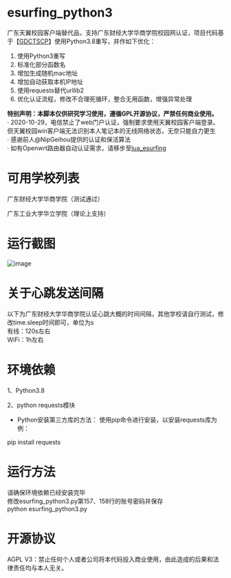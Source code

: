# esurfing_python3
  广东天翼校园客户端替代品，支持广东财经大学华商学院校园网认证，项目代码基于【[GDCTSCP](https://github.com/mynuolr/GDCTSCP)】使用Python3.8重写，并作如下优化：
  1. 使用Python3重写
  2. 标准化部分函数名
  3. 增加生成随机mac地址
  4. 增加自动获取本机IP地址
  5. 使用requests替代urllib2
  6. 优化认证流程，修改不合理死循环，整合无用函数，增强异常处理

**特别声明：本脚本仅供研究学习使用，遵循GPL开源协议，严禁任何商业使用。**  
· 2020-10-29，电信禁止了web门户认证，强制要求使用天翼校园客户端登录。但天翼校园win客户端无法识别本人笔记本的无线网络状态，无奈只能自力更生  
· 感谢前人@NipGeihou提供的认证和保活算法  
· 如有Openwrt路由器自动认证需求，请移步至[lua_esurfing](https://github.com/NipGeihou/lua_esurfing)

# 可用学校列表
广东财经大学华商学院（测试通过）

广东工业大学华立学院（理论上支持）

# 运行截图
![image](https://github.com/forever765/esurfing_python3/blob/main/running.png)

# 关于心跳发送间隔
以下为广东财经大学华商学院认证心跳大概的时间间隔，其他学校请自行测试，修改time.sleep时间即可，单位为s  
有线：120s左右  
WiFi：1h左右  

# 环境依赖
1、Python3.8

2、python requests模块

* Python安装第三方库的方法：
    使用pip命令进行安装，以安装requests库为例：

pip install requests

# 运行方法
  请确保环境依赖已经安装完毕  
  修改esurfing_python3.py第157、158行的账号密码并保存  
  python esurfing_python3.py

# 开源协议
AGPL V3：禁止任何个人或者公司将本代码投入商业使用，由此造成的后果和法律责任均与本人无关。
